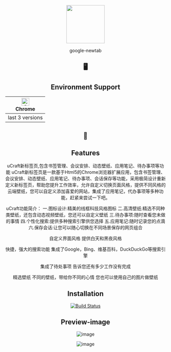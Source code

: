 <p align="center">
  <a href="https://xhy.im">
    <img width="120" src="https://my20889938-1255793964.cos.ap-chengdu.myqcloud.com/newtab-icon.png">
  </a>
</p>

<div align="center">	
google-newtab

## 🖥

## Environment Support

|[<img src="https://raw.githubusercontent.com/alrra/browser-logos/master/src/chrome/chrome_48x48.png" alt="Chrome" width="24px" height="24px" />](http://godban.github.io/browsers-support-badges/)</br>Chrome |
| --------- |
| last 3 versions| 


## 💎 
## Features

uCraft新标签页,包含书签管理、会议安排、动态壁纸、应用笔记、待办事项等功能
uCraft新标签页是一款基于Html5的Chrome浏览器扩展应用，包含书签管理、会议安排、动态壁纸、应用笔记、待办事项、会话保存等功能，采用极简设计重新定义新标签页，帮助您提升工作效率，允许自定义切换页面风格，提供不同风格的云端壁纸，您可以自定义添加喜爱的网站，集成了应用笔记，代办事项等多种功能，赶紧来尝试一下吧。

uCraft功能简介：
一.图标设计:精美的线框科技风格图标
二.高清壁纸:精选不同种类壁纸，还包含动态视频壁纸，您还可以自定义壁纸
三.待办事项:随时查看您未做的事情
四.个性化搜索:提供多种搜索引擎供您选择
五.应用笔记:随时记录您的点滴
六.保存会话:让您可以随心切换在不同场景保存的网页组合

自定义界面风格
提供白天和黑夜风格

快捷，强大的搜索功能
集成了Google，Bing、维基百科，DuckDuckGo等搜索引擎

集成了待处事项
告诉您还有多少工作没有完成

精选壁纸
不同的壁纸，带给你不同的心情
您也可以使用自己的图片做壁纸


## Installation
[![Build Status](https://img.shields.io/chrome-web-store/v/dnlcffgahkmhkefdmhjdepbbbkcocjca.svg)](https://chrome.google.com/webstore/detail/ucraft/dnlcffgahkmhkefdmhjdepbbbkcocjca)

## Preview-image
![image](https://github.com/ioslide/image/blob/master/u1.jpg)

![image](https://github.com/ioslide/image/blob/master/u5.jpg)

</div>
